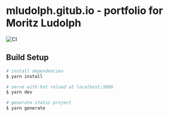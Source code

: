 # mludolph.gitub.io - portfolio for Moritz Ludolph

![CI](https://github.com/mludolph/mludolph.github.io/workflows/CI/badge.svg)

## Build Setup

```bash
# install dependencies
$ yarn install

# serve with hot reload at localhost:3000
$ yarn dev

# generate static project
$ yarn generate
```
